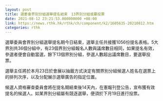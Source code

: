 ```yaml
---
layout: post
title: 選委會界別分組選舉提名結束　13界別分組或要投票
date: 2021-08-12 23:21:53.000000000 +08:00
link: https://news.rthk.hk/rthk/ch/component/k2/1605635-20210812.htm
categories: rthk
---
```


選舉委員會界別分組選舉提名期今日結束，選舉主任共接獲1056份提名表格。5大界別共36個分組中，有23個界別分組報名人數與議席數目相同，如果提名有效，參選者便會自動當選，餘下13個界別分組，參選人數超出議席數目，要選舉投票。

選舉主任將於本月23日於會展以抽籤方式決定有關界別分組候選人姓名在選票上的排列次序，以及分配展示選舉廣告的指定位置。

候選人資格審查委員會將在提名期結束後14天內，在憲報刊登公告，宣布獲有效提名的候選人。如某界別分組屬有競逐選舉，便須於下月19日進行投票。

